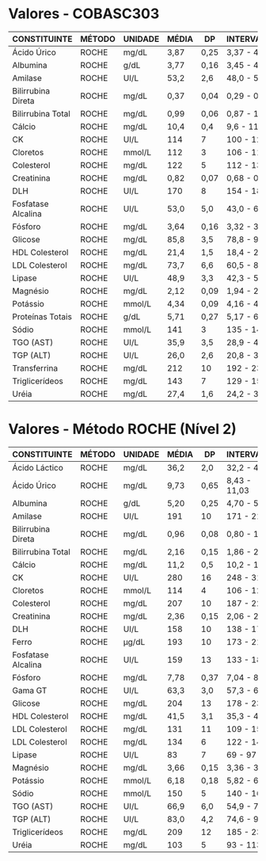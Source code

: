# Valores - COBASC303

| CONSTITUINTE       | MÉTODO | UNIDADE | MÉDIA | DP   | INTERVALO   |
| ------------------ | ------ | ------- | ----- | ---- | ----------- |
| Ácido Úrico        | ROCHE  | mg/dL   | 3,87  | 0,25 | 3,37 - 4,37 |
| Albumina           | ROCHE  | g/dL    | 3,77  | 0,16 | 3,45 - 4,09 |
| Amilase            | ROCHE  | UI/L    | 53,2  | 2,6  | 48,0 - 58,4 |
| Bilirrubina Direta | ROCHE  | mg/dL   | 0,37  | 0,04 | 0,29 - 0,45 |
| Bilirrubina Total  | ROCHE  | mg/dL   | 0,99  | 0,06 | 0,87 - 1,11 |
| Cálcio             | ROCHE  | mg/dL   | 10,4  | 0,4  | 9,6 - 11,2  |
| CK                 | ROCHE  | UI/L    | 114   | 7    | 100 - 128   |
| Cloretos           | ROCHE  | mmol/L  | 112   | 3    | 106 - 118   |
| Colesterol         | ROCHE  | mg/dL   | 122   | 5    | 112 - 132   |
| Creatinina         | ROCHE  | mg/dL   | 0,82  | 0,07 | 0,68 - 0,96 |
| DLH                | ROCHE  | UI/L    | 170   | 8    | 154 - 186   |
| Fosfatase Alcalina | ROCHE  | UI/L    | 53,0  | 5,0  | 43,0 - 63,0 |
| Fósforo            | ROCHE  | mg/dL   | 3,64  | 0,16 | 3,32 - 3,96 |
| Glicose            | ROCHE  | mg/dL   | 85,8  | 3,5  | 78,8 - 92,8 |
| HDL Colesterol     | ROCHE  | mg/dL   | 21,4  | 1,5  | 18,4 - 24,4 |
| LDL Colesterol     | ROCHE  | mg/dL   | 73,7  | 6,6  | 60,5 - 86,9 |
| Lipase             | ROCHE  | UI/L    | 48,9  | 3,3  | 42,3 - 55,5 |
| Magnésio           | ROCHE  | mg/dL   | 2,12  | 0,09 | 1,94 - 2,30 |
| Potássio           | ROCHE  | mmol/L  | 4,34  | 0,09 | 4,16 - 4,52 |
| Proteínas Totais   | ROCHE  | g/dL    | 5,71  | 0,27 | 5,17 - 6,25 |
| Sódio              | ROCHE  | mmol/L  | 141   | 3    | 135 - 147   |
| TGO (AST)          | ROCHE  | UI/L    | 35,9  | 3,5  | 28,9 - 42,9 |
| TGP (ALT)          | ROCHE  | UI/L    | 26,0  | 2,6  | 20,8 - 31,2 |
| Transferrina       | ROCHE  | mg/dL   | 212   | 10   | 192 - 232   |
| Triglicerídeos     | ROCHE  | mg/dL   | 143   | 7    | 129 - 157   |
| Uréia              | ROCHE  | mg/dL   | 27,4  | 1,6  | 24,2 - 30,6 |

# Valores - Método ROCHE (Nível 2)

| CONSTITUINTE       | MÉTODO | UNIDADE | MÉDIA | DP   | INTERVALO    |
| ------------------ | ------ | ------- | ----- | ---- | ------------ |
| Ácido Láctico      | ROCHE  | mg/dL   | 36,2  | 2,0  | 32,2 - 40,2  |
| Ácido Úrico        | ROCHE  | mg/dL   | 9,73  | 0,65 | 8,43 - 11,03 |
| Albumina           | ROCHE  | g/dL    | 5,20  | 0,25 | 4,70 - 5,70  |
| Amilase            | ROCHE  | UI/L    | 191   | 10   | 171 - 211    |
| Bilirrubina Direta | ROCHE  | mg/dL   | 0,96  | 0,08 | 0,80 - 1,12  |
| Bilirrubina Total  | ROCHE  | mg/dL   | 2,16  | 0,15 | 1,86 - 2,46  |
| Cálcio             | ROCHE  | mg/dL   | 11,2  | 0,5  | 10,2 - 12,2  |
| CK                 | ROCHE  | UI/L    | 280   | 16   | 248 - 312    |
| Cloretos           | ROCHE  | mmol/L  | 114   | 4    | 106 - 122    |
| Colesterol         | ROCHE  | mg/dL   | 207   | 10   | 187 - 227    |
| Creatinina         | ROCHE  | mg/dL   | 2,36  | 0,15 | 2,06 - 2,66  |
| DLH                | ROCHE  | UI/L    | 158   | 10   | 138 - 178    |
| Ferro              | ROCHE  | µg/dL   | 193   | 10   | 173 - 213    |
| Fosfatase Alcalina | ROCHE  | UI/L    | 159   | 13   | 133 - 185    |
| Fósforo            | ROCHE  | mg/dL   | 7,78  | 0,37 | 7,04 - 8,52  |
| Gama GT            | ROCHE  | UI/L    | 63,3  | 3,0  | 57,3 - 69,3  |
| Glicose            | ROCHE  | mg/dL   | 204   | 13   | 178 - 230    |
| HDL Colesterol     | ROCHE  | mg/dL   | 41,5  | 3,1  | 35,3 - 47,7  |
| LDL Colesterol     | ROCHE  | mg/dL   | 131   | 11   | 109 - 153    |
| LDL Colesterol     | ROCHE  | mg/dL   | 134   | 6    | 122 - 146    |
| Lipase             | ROCHE  | UI/L    | 83    | 7    | 69 - 97      |
| Magnésio           | ROCHE  | mg/dL   | 3,66  | 0,15 | 3,36 - 3,96  |
| Potássio           | ROCHE  | mmol/L  | 6,18  | 0,18 | 5,82 - 6,54  |
| Sódio              | ROCHE  | mmol/L  | 150   | 5    | 140 - 160    |
| TGO (AST)          | ROCHE  | UI/L    | 66,9  | 6,0  | 54,9 - 78,9  |
| TGP (ALT)          | ROCHE  | UI/L    | 83,0  | 4,2  | 74,6 - 91,4  |
| Triglicerídeos     | ROCHE  | mg/dL   | 209   | 12   | 185 - 233    |
| Uréia              | ROCHE  | mg/dL   | 103   | 5    | 93 - 113     |
